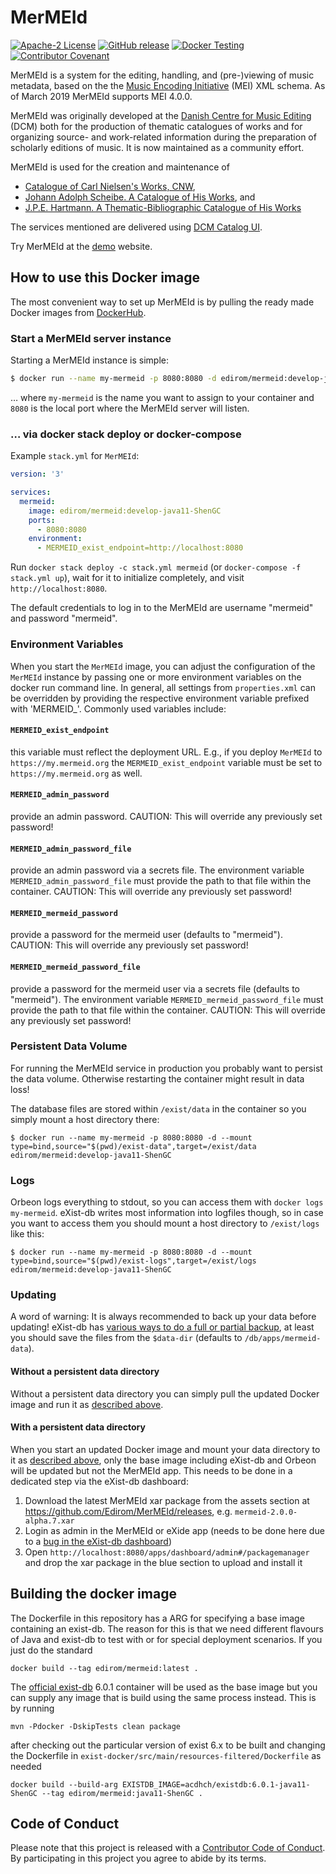 MerMEId
=======

[![Apache-2 License](https://img.shields.io/github/license/edirom/MerMEId)](https://github.com/Edirom/MerMEId/blob/develop/LICENSE)
[![GitHub release](https://img.shields.io/github/release/edirom/MerMEId.svg)](https://github.com/Edirom/MerMEId/releases)
[![Docker Testing](https://github.com/Edirom/MerMEId/actions/workflows/artifacts.yml/badge.svg)](https://github.com/Edirom/MerMEId/actions/workflows/artifacts.yml)
[![Contributor Covenant](https://img.shields.io/badge/Contributor%20Covenant-v2.0%20adopted-ff69b4.svg)](CODE_OF_CONDUCT.md)

MerMEId is a system for the editing, handling, and (pre-)viewing of music
metadata, based on the the [Music Encoding Initiative](http://www.music-encoding.org/) (MEI)  XML schema. 
As of March 2019 MerMEId supports MEI 4.0.0.

MerMEId was originally developed at the [Danish Centre for Music Editing](http://www.kb.dk/en/nb/dcm/index.html) (DCM) both for
the production of thematic catalogues of works and for organizing source- and
work-related information during the preparation of scholarly editions of
music. It is now maintained as a community effort.

MerMEId is used for the creation and maintenance of 

* [Catalogue of Carl Nielsen's Works, CNW](http://www.kb.dk/dcm/cnw.html),
* [Johann Adolph Scheibe. A Catalogue of His Works](http://www.kb.dk/dcm/schw.html), and
* [J.P.E. Hartmann. A Thematic-Bibliographic Catalogue of His Works](http://www.kb.dk/dcm/hartw.html)

The services mentioned are delivered using [DCM Catalog UI](https://github.com/kb-dk/dcm_catalog_ui).

Try MerMEId at the [demo](https://mermeid.edirom.de/) website.


## How to use this Docker image

The most convenient way to set up MerMEId is by pulling the ready made Docker images from [DockerHub](https://hub.docker.com/r/edirom/mermeid).

### Start a MerMEId server instance

Starting a MerMEId instance is simple: 

```sh
$ docker run --name my-mermeid -p 8080:8080 -d edirom/mermeid:develop-java11-ShenGC
```

… where `my-mermeid` is the name you want to assign to your container and `8080` is the local port where the MerMEId server will listen.

### … via docker stack deploy or docker-compose

Example `stack.yml` for `MerMEId`:

```yaml
version: '3'

services:
  mermeid:
    image: edirom/mermeid:develop-java11-ShenGC
    ports: 
      - 8080:8080
    environment: 
      - MERMEID_exist_endpoint=http://localhost:8080
```

Run `docker stack deploy -c stack.yml mermeid` (or `docker-compose -f stack.yml up`), 
wait for it to initialize completely, and visit `http://localhost:8080`.

The default credentials to log in to the MerMEId are username "mermeid" and password "mermeid". 

### Environment Variables

When you start the `MerMEId` image, you can adjust the configuration of the `MerMEId` instance by passing one or more environment variables on the docker run command line.
In general, all settings from `properties.xml` can be overridden by providing the respective environment variable prefixed with 'MERMEID_'. Commonly used variables include:

#### `MERMEID_exist_endpoint`

this variable must reflect the deployment URL. 
E.g., if you deploy `MerMEId` to `https://my.mermeid.org` the `MERMEID_exist_endpoint` variable must be set to `https://my.mermeid.org` as well.

#### `MERMEID_admin_password`

provide an admin password. CAUTION: This will override any previously set password!

#### `MERMEID_admin_password_file`

provide an admin password via a secrets file. 
The environment variable `MERMEID_admin_password_file` must provide the path to that file within the container.
CAUTION: This will override any previously set password!

#### `MERMEID_mermeid_password`

provide a password for the mermeid user (defaults to "mermeid"). 
CAUTION: This will override any previously set password!

#### `MERMEID_mermeid_password_file`

provide a password for the mermeid user via a secrets file (defaults to "mermeid"). 
The environment variable `MERMEID_mermeid_password_file` must provide the path to that file within the container.
CAUTION: This will override any previously set password!

### Persistent Data Volume

For running the MerMEId service in production you probably want to persist the data volume. 
Otherwise restarting the container might result in data loss!

The database files are stored within `/exist/data` in the container so you simply mount a host directory there:
```
$ docker run --name my-mermeid -p 8080:8080 -d --mount type=bind,source="$(pwd)/exist-data",target=/exist/data edirom/mermeid:develop-java11-ShenGC
```

### Logs

Orbeon logs everything to stdout, so you can access them with `docker logs my-mermeid`. eXist-db writes most information into logfiles though, so in case you want to access them you should mount a host directory to `/exist/logs` like this:
```
$ docker run --name my-mermeid -p 8080:8080 -d --mount type=bind,source="$(pwd)/exist-logs",target=/exist/logs edirom/mermeid:develop-java11-ShenGC
```

### Updating

A word of warning: It is always recommended to back up your data before 
updating! eXist-db has [various ways to do a full or partial backup], at least 
you should save the files from the `$data-dir` (defaults to 
`/db/apps/mermeid-data`).

#### Without a persistent data directory

Without a persistent data directory you can simply pull the updated Docker image and run it as [described above](#start-a-mermeid-server-instance). 

#### With a persistent data directory

When you start an updated Docker image and mount your data directory to it as [described above](#persistent-data-volume), 
only the base image including eXist-db and Orbeon will be updated but not the MerMEId app. 
This needs to be done in a dedicated step via the eXist-db dashboard:
  1. Download the latest MerMEId xar package from the assets section at https://github.com/Edirom/MerMEId/releases, e.g. `mermeid-2.0.0-alpha.7.xar`
  2. Login as admin in the MerMEId or eXide app (needs to be done here due to a [bug in the eXist-db dashboard])
  3. Open `http://localhost:8080/apps/dashboard/admin#/packagemanager` and drop the xar package in the blue section to upload and install it


## Building the docker image

The Dockerfile in this repository has a ARG for specifying a base image containing an exist-db.
The reason for this is that we need different flavours of Java and exist-db to test with or for special deployment scenarios.
If you just do the standard

```
docker build --tag edirom/mermeid:latest .
```

The [official exist-db](https://hub.docker.com/r/existdb/existdb) 6.0.1 container will be used as the base image but
you can supply any image that is build using the same process instead. This is by running

```
mvn -Pdocker -DskipTests clean package
```

after checking out the particular version of exist 6.x to be built and changing the Dockerfile in
`exist-docker/src/main/resources-filtered/Dockerfile` as needed

```
docker build --build-arg EXISTDB_IMAGE=acdhch/existdb:6.0.1-java11-ShenGC --tag edirom/mermeid:java11-ShenGC .
```

## Code of Conduct

Please note that this project is released with a [Contributor Code of Conduct][CODE_OF_CONDUCT]. By participating in this project you agree to abide by its terms.

[CODE_OF_CONDUCT]: CODE_OF_CONDUCT.md
[bug in the eXist-db dashboard]: https://github.com/eXist-db/dashboard/issues/73
[various ways to do a full or partial backup]: https://exist-db.org/exist/apps/doc/backup
